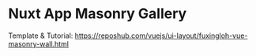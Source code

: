 # Nuxt App Masonry Gallery

Template & Tutorial: https://reposhub.com/vuejs/ui-layout/fuxingloh-vue-masonry-wall.html